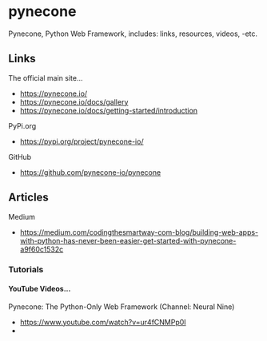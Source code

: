 # pynecone
Pynecone, Python Web Framework, includes: links, resources, videos, -etc.

## Links

The official main site...  
- https://pynecone.io/  
- https://pynecone.io/docs/gallery  
- https://pynecone.io/docs/getting-started/introduction  

PyPi.org  
- https://pypi.org/project/pynecone-io/  

GitHub
- https://github.com/pynecone-io/pynecone  

## Articles

Medium  
- https://medium.com/codingthesmartway-com-blog/building-web-apps-with-python-has-never-been-easier-get-started-with-pynecone-a9f60c1532c

### Tutorials

#### YouTube Videos...

Pynecone: The Python-Only Web Framework (Channel: Neural Nine)  
- https://www.youtube.com/watch?v=ur4fCNMPp0I   
- 




